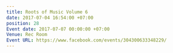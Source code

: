 ```yaml
---
title: Roots of Music Volume 6
date: 2017-07-04 16:54:00 +07:00
position: 28
Event date: 2017-07-07 00:00:00 +07:00
Venue: Rec Room
Event URL: https://www.facebook.com/events/304300633348229/
---
```


